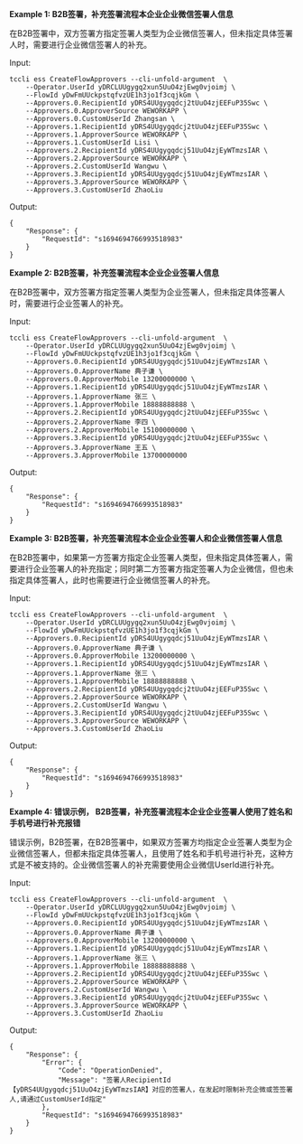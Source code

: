 **Example 1: B2B签署，补充签署流程本企业企业微信签署人信息**

在B2B签署中，双方签署方指定签署人类型为企业微信签署人，但未指定具体签署人时，需要进行企业微信签署人的补充。

Input: 

```
tccli ess CreateFlowApprovers --cli-unfold-argument  \
    --Operator.UserId yDRCLUUgygq2xun5UuO4zjEwg0vjoimj \
    --FlowId yDwFmUUckpstqfvzUE1h3jo1f3cqjkGm \
    --Approvers.0.RecipientId yDRS4UUgygqdcj2tUuO4zjEEFuP35Swc \
    --Approvers.0.ApproverSource WEWORKAPP \
    --Approvers.0.CustomUserId Zhangsan \
    --Approvers.1.RecipientId yDRS4UUgygqdcj2tUuO4zjEEFuP35Swc \
    --Approvers.1.ApproverSource WEWORKAPP \
    --Approvers.1.CustomUserId Lisi \
    --Approvers.2.RecipientId yDRS4UUgygqdcj51UuO4zjEyWTmzsIAR \
    --Approvers.2.ApproverSource WEWORKAPP \
    --Approvers.2.CustomUserId Wangwu \
    --Approvers.3.RecipientId yDRS4UUgygqdcj51UuO4zjEyWTmzsIAR \
    --Approvers.3.ApproverSource WEWORKAPP \
    --Approvers.3.CustomUserId ZhaoLiu
```

Output: 
```
{
    "Response": {
        "RequestId": "s1694694766993518983"
    }
}
```

**Example 2: B2B签署，补充签署流程本企业企业签署人信息**

在B2B签署中，双方签署方指定签署人类型为企业签署人，但未指定具体签署人时，需要进行企业签署人的补充。

Input: 

```
tccli ess CreateFlowApprovers --cli-unfold-argument  \
    --Operator.UserId yDRCLUUgygq2xun5UuO4zjEwg0vjoimj \
    --FlowId yDwFmUUckpstqfvzUE1h3jo1f3cqjkGm \
    --Approvers.0.RecipientId yDRS4UUgygqdcj51UuO4zjEyWTmzsIAR \
    --Approvers.0.ApproverName 典子谦 \
    --Approvers.0.ApproverMobile 13200000000 \
    --Approvers.1.RecipientId yDRS4UUgygqdcj51UuO4zjEyWTmzsIAR \
    --Approvers.1.ApproverName 张三 \
    --Approvers.1.ApproverMobile 18888888888 \
    --Approvers.2.RecipientId yDRS4UUgygqdcj2tUuO4zjEEFuP35Swc \
    --Approvers.2.ApproverName 李四 \
    --Approvers.2.ApproverMobile 15100000000 \
    --Approvers.3.RecipientId yDRS4UUgygqdcj2tUuO4zjEEFuP35Swc \
    --Approvers.3.ApproverName 王五 \
    --Approvers.3.ApproverMobile 13700000000
```

Output: 
```
{
    "Response": {
        "RequestId": "s1694694766993518983"
    }
}
```

**Example 3: B2B签署，补充签署流程本企业企业签署人和企业微信签署人信息**

在B2B签署中，如果第一方签署方指定企业签署人类型，但未指定具体签署人，需要进行企业签署人的补充指定；同时第二方签署方指定签署人为企业微信，但也未指定具体签署人，此时也需要进行企业微信签署人的补充。

Input: 

```
tccli ess CreateFlowApprovers --cli-unfold-argument  \
    --Operator.UserId yDRCLUUgygq2xun5UuO4zjEwg0vjoimj \
    --FlowId yDwFmUUckpstqfvzUE1h3jo1f3cqjkGm \
    --Approvers.0.RecipientId yDRS4UUgygqdcj51UuO4zjEyWTmzsIAR \
    --Approvers.0.ApproverName 典子谦 \
    --Approvers.0.ApproverMobile 13200000000 \
    --Approvers.1.RecipientId yDRS4UUgygqdcj51UuO4zjEyWTmzsIAR \
    --Approvers.1.ApproverName 张三 \
    --Approvers.1.ApproverMobile 18888888888 \
    --Approvers.2.RecipientId yDRS4UUgygqdcj2tUuO4zjEEFuP35Swc \
    --Approvers.2.ApproverSource WEWORKAPP \
    --Approvers.2.CustomUserId Wangwu \
    --Approvers.3.RecipientId yDRS4UUgygqdcj2tUuO4zjEEFuP35Swc \
    --Approvers.3.ApproverSource WEWORKAPP \
    --Approvers.3.CustomUserId ZhaoLiu
```

Output: 
```
{
    "Response": {
        "RequestId": "s1694694766993518983"
    }
}
```

**Example 4: 错误示例， B2B签署，补充签署流程本企业企业签署人使用了姓名和手机号进行补充报错**

错误示例，B2B签署，在B2B签署中，如果双方签署方均指定企业签署人类型为企业微信签署人，但都未指定具体签署人，且使用了姓名和手机号进行补充，这种方式是不被支持的。企业微信签署人的补充需要使用企业微信UserId进行补充。

Input: 

```
tccli ess CreateFlowApprovers --cli-unfold-argument  \
    --Operator.UserId yDRCLUUgygq2xun5UuO4zjEwg0vjoimj \
    --FlowId yDwFmUUckpstqfvzUE1h3jo1f3cqjkGm \
    --Approvers.0.RecipientId yDRS4UUgygqdcj51UuO4zjEyWTmzsIAR \
    --Approvers.0.ApproverName 典子谦 \
    --Approvers.0.ApproverMobile 13200000000 \
    --Approvers.1.RecipientId yDRS4UUgygqdcj51UuO4zjEyWTmzsIAR \
    --Approvers.1.ApproverName 张三 \
    --Approvers.1.ApproverMobile 18888888888 \
    --Approvers.2.RecipientId yDRS4UUgygqdcj2tUuO4zjEEFuP35Swc \
    --Approvers.2.ApproverSource WEWORKAPP \
    --Approvers.2.CustomUserId Wangwu \
    --Approvers.3.RecipientId yDRS4UUgygqdcj2tUuO4zjEEFuP35Swc \
    --Approvers.3.ApproverSource WEWORKAPP \
    --Approvers.3.CustomUserId ZhaoLiu
```

Output: 
```
{
    "Response": {
        "Error": {
            "Code": "OperationDenied",
            "Message": "签署人RecipientId【yDRS4UUgygqdcj51UuO4zjEyWTmzsIAR】对应的签署人，在发起时限制补充企微或签签署人,请通过CustomUserId指定"
        },
        "RequestId": "s1694694766993518983"
    }
}
```

